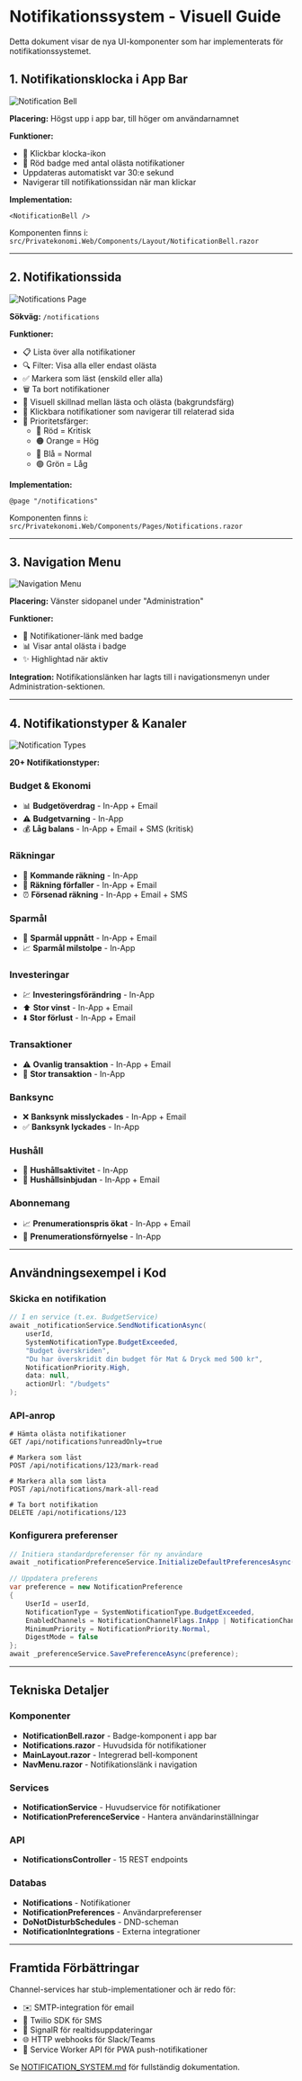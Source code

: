 # Notifikationssystem - Visuell Guide

Detta dokument visar de nya UI-komponenter som har implementerats för notifikationssystemet.

## 1. Notifikationsklocka i App Bar

![Notification Bell](images/1_notification_bell.png)

**Placering:** Högst upp i app bar, till höger om användarnamnet

**Funktioner:**
- 🔔 Klickbar klocka-ikon
- 🔴 Röd badge med antal olästa notifikationer
- Uppdateras automatiskt var 30:e sekund
- Navigerar till notifikationssidan när man klickar

**Implementation:**
```razor
<NotificationBell />
```

Komponenten finns i: `src/Privatekonomi.Web/Components/Layout/NotificationBell.razor`

---

## 2. Notifikationssida

![Notifications Page](images/2_notifications_page.png)

**Sökväg:** `/notifications`

**Funktioner:**
- 📋 Lista över alla notifikationer
- 🔍 Filter: Visa alla eller endast olästa
- ✅ Markera som läst (enskild eller alla)
- 🗑️ Ta bort notifikationer
- 🎨 Visuell skillnad mellan lästa och olästa (bakgrundsfärg)
- 🎯 Klickbara notifikationer som navigerar till relaterad sida
- 🎨 Prioritetsfärger:
  - 🔴 Röd = Kritisk
  - 🟠 Orange = Hög
  - 🔵 Blå = Normal
  - 🟢 Grön = Låg

**Implementation:**
```razor
@page "/notifications"
```

Komponenten finns i: `src/Privatekonomi.Web/Components/Pages/Notifications.razor`

---

## 3. Navigation Menu

![Navigation Menu](images/3_navigation_menu.png)

**Placering:** Vänster sidopanel under "Administration"

**Funktioner:**
- 🔔 Notifikationer-länk med badge
- 📊 Visar antal olästa i badge
- ✨ Highlightad när aktiv

**Integration:**
Notifikationslänken har lagts till i navigationsmenyn under Administration-sektionen.

---

## 4. Notifikationstyper & Kanaler

![Notification Types](images/4_notification_types.png)

**20+ Notifikationstyper:**

### Budget & Ekonomi
- 📊 **Budgetöverdrag** - In-App + Email
- ⚠️ **Budgetvarning** - In-App
- 💰 **Låg balans** - In-App + Email + SMS (kritisk)

### Räkningar
- 📅 **Kommande räkning** - In-App
- 🔔 **Räkning förfaller** - In-App + Email
- ⏰ **Försenad räkning** - In-App + Email + SMS

### Sparmål
- 🎯 **Sparmål uppnått** - In-App + Email
- 📈 **Sparmål milstolpe** - In-App

### Investeringar
- 💹 **Investeringsförändring** - In-App
- ⬆️ **Stor vinst** - In-App + Email
- ⬇️ **Stor förlust** - In-App + Email

### Transaktioner
- ⚠️ **Ovanlig transaktion** - In-App + Email
- 💸 **Stor transaktion** - In-App

### Banksync
- ❌ **Banksynk misslyckades** - In-App + Email
- ✅ **Banksynk lyckades** - In-App

### Hushåll
- 👥 **Hushållsaktivitet** - In-App
- 📧 **Hushållsinbjudan** - In-App + Email

### Abonnemang
- 📈 **Prenumerationspris ökat** - In-App + Email
- 🔄 **Prenumerationsförnyelse** - In-App

---

## Användningsexempel i Kod

### Skicka en notifikation

```csharp
// I en service (t.ex. BudgetService)
await _notificationService.SendNotificationAsync(
    userId,
    SystemNotificationType.BudgetExceeded,
    "Budget överskriden",
    "Du har överskridit din budget för Mat & Dryck med 500 kr",
    NotificationPriority.High,
    data: null,
    actionUrl: "/budgets"
);
```

### API-anrop

```http
# Hämta olästa notifikationer
GET /api/notifications?unreadOnly=true

# Markera som läst
POST /api/notifications/123/mark-read

# Markera alla som lästa
POST /api/notifications/mark-all-read

# Ta bort notifikation
DELETE /api/notifications/123
```

### Konfigurera preferenser

```csharp
// Initiera standardpreferenser för ny användare
await _notificationPreferenceService.InitializeDefaultPreferencesAsync(userId);

// Uppdatera preferens
var preference = new NotificationPreference
{
    UserId = userId,
    NotificationType = SystemNotificationType.BudgetExceeded,
    EnabledChannels = NotificationChannelFlags.InApp | NotificationChannelFlags.Email,
    MinimumPriority = NotificationPriority.Normal,
    DigestMode = false
};
await _preferenceService.SavePreferenceAsync(preference);
```

---

## Tekniska Detaljer

### Komponenter
- **NotificationBell.razor** - Badge-komponent i app bar
- **Notifications.razor** - Huvudsida för notifikationer
- **MainLayout.razor** - Integrerad bell-komponent
- **NavMenu.razor** - Notifikationslänk i navigation

### Services
- **NotificationService** - Huvudservice för notifikationer
- **NotificationPreferenceService** - Hantera användarinställningar

### API
- **NotificationsController** - 15 REST endpoints

### Databas
- **Notifications** - Notifikationer
- **NotificationPreferences** - Användarpreferenser
- **DoNotDisturbSchedules** - DND-scheman
- **NotificationIntegrations** - Externa integrationer

---

## Framtida Förbättringar

Channel-services har stub-implementationer och är redo för:
- ✉️ SMTP-integration för email
- 📱 Twilio SDK för SMS
- 🔄 SignalR för realtidsuppdateringar
- 🌐 HTTP webhooks för Slack/Teams
- 📲 Service Worker API för PWA push-notifikationer

Se [NOTIFICATION_SYSTEM.md](NOTIFICATION_SYSTEM.md) för fullständig dokumentation.
